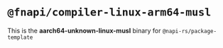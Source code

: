 # `@fnapi/compiler-linux-arm64-musl`

This is the **aarch64-unknown-linux-musl** binary for `@napi-rs/package-template`

